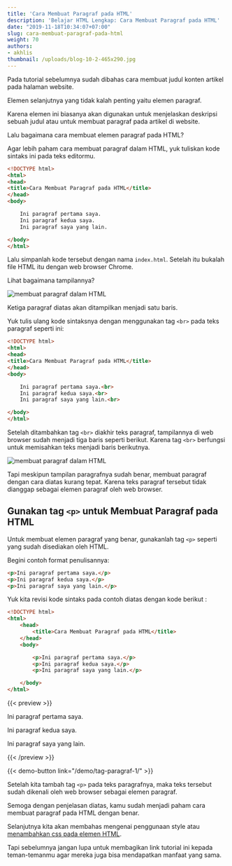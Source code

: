 ```yaml
---
title: 'Cara Membuat Paragraf pada HTML'
description: 'Belajar HTML Lengkap: Cara Membuat Paragraf pada HTML'
date: "2019-11-18T10:34:07+07:00"
slug: cara-membuat-paragraf-pada-html
weight: 70
authors:
- akhlis
thumbnail: /uploads/blog-10-2-465x290.jpg
---
```


Pada tutorial sebelumnya sudah dibahas cara membuat judul konten artikel pada halaman website.

Elemen selanjutnya yang tidak kalah penting yaitu elemen paragraf. 

Karena elemen ini biasanya akan digunakan untuk menjelaskan deskripsi sebuah judul atau untuk membuat paragraf pada artikel di website.

Lalu bagaimana cara membuat elemen paragraf pada HTML?

Agar lebih paham cara membuat paragraf dalam HTML, yuk tuliskan kode sintaks ini pada teks editormu.

```html
<!DOCTYPE html>
<html>
<head>
<title>Cara Membuat Paragraf pada HTML</title>
</head>
<body>

    Ini paragraf pertama saya.
    Ini paragraf kedua saya.
    Ini paragraf saya yang lain.

</body>
</html>
```

Lalu simpanlah kode tersebut dengan nama `index.html`. Setelah itu bukalah file HTML itu dengan web browser Chrome.

Lihat bagaimana tampilannya?

![membuat paragraf dalam HTML](/images/html/demo-tag-paragraf-1.png)

Ketiga paragraf diatas akan ditampilkan menjadi satu baris.

Yuk tulis ulang kode sintaksnya dengan menggunakan tag `<br>` pada teks paragraf seperti ini:

```html
<!DOCTYPE html>
<html>
<head>
<title>Cara Membuat Paragraf pada HTML</title>
</head>
<body>

    Ini paragraf pertama saya.<br>
    Ini paragraf kedua saya.<br>
    Ini paragraf saya yang lain.<br>

</body>
</html>
```

Setelah ditambahkan tag `<br>` diakhir teks paragraf, tampilannya di web browser sudah menjadi tiga baris seperti berikut. Karena tag `<br>` berfungsi untuk memisahkan teks menjadi baris berikutnya.

![membuat paragraf dalam HTML](/images/html/demo-tag-paragraf-2.png)

Tapi meskipun tampilan paragrafnya sudah benar, membuat paragraf dengan cara diatas kurang tepat. Karena teks paragraf tersebut tidak dianggap sebagai elemen paragraf oleh web browser.

## Gunakan tag `<p>` untuk Membuat Paragraf pada HTML

Untuk membuat elemen paragraf yang benar, gunakanlah tag `<p>` seperti yang sudah disediakan oleh HTML.

Begini contoh format penulisannya:

```html
<p>Ini paragraf pertama saya.</p>
<p>Ini paragraf kedua saya.</p>
<p>Ini paragraf saya yang lain.</p>
```

Yuk kita revisi kode sintaks pada contoh diatas dengan kode berikut :

```html
<!DOCTYPE html>
<html>
    <head>
    	<title>Cara Membuat Paragraf pada HTML</title>
    </head>
    <body>

        <p>Ini paragraf pertama saya.</p>
        <p>Ini paragraf kedua saya.</p>
        <p>Ini paragraf saya yang lain.</p>

    </body>
</html>
```

{{< preview >}}
<p>Ini paragraf pertama saya.</p>
<p>Ini paragraf kedua saya.</p>
<p>Ini paragraf saya yang lain.</p>
{{< /preview >}}

{{< demo-button link="/demo/tag-paragraf-1/" >}}

Setelah kita tambah tag `<p>` pada teks paragrafnya, maka teks tersebut sudah dikenali oleh web browser sebagai elemen paragraf.

Semoga dengan penjelasan diatas, kamu sudah menjadi paham cara membuat paragraf pada HTML dengan benar.

Selanjutnya kita akan membahas mengenai penggunaan style atau [menambahkan css pada elemen HTML](/html/cara-memberi-style-pada-elemen-html/).

Tapi sebelumnya jangan lupa untuk membagikan link tutorial ini kepada teman-temanmu agar mereka juga bisa mendapatkan manfaat yang sama.